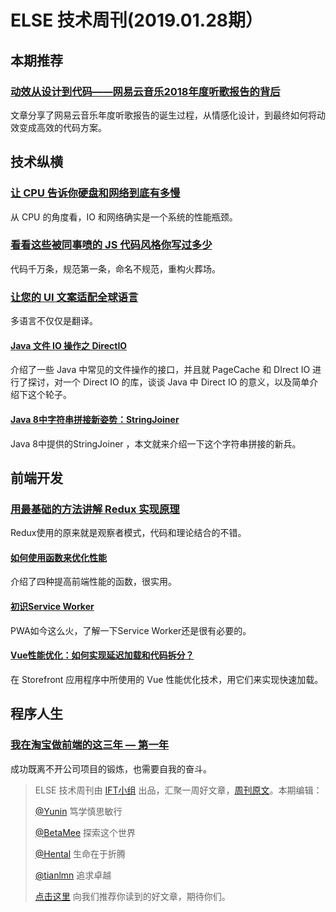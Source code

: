 # ELSE 技术周刊(2019.01.28期）

## 本期推荐

### [动效从设计到代码——网易云音乐2018年度听歌报告的背后](https://zhuanlan.zhihu.com/p/57576659)

文章分享了网易云音乐年度听歌报告的诞生过程，从情感化设计，到最终如何将动效变成高效的代码方案。

## 技术纵横

### [让 CPU 告诉你硬盘和网络到底有多慢](https://mp.weixin.qq.com/s/DiP84yhdHFTgYVGBf6nGvg)

从 CPU 的角度看，IO 和网络确实是一个系统的性能瓶颈。

### [看看这些被同事喷的 JS 代码风格你写过多少 ](https://mp.weixin.qq.com/s/V-YahkIenffgU4QpBBlggQ)

代码千万条，规范第一条，命名不规范，重构火葬场。

### [让您的 UI 文案适配全球语言](https://mp.weixin.qq.com/s/sl8jWJ8S5E7G5luHUnJAew)

多语言不仅仅是翻译。

#### [Java 文件 IO 操作之 DirectIO](https://mp.weixin.qq.com/s/KtJUOTz4Pwyeo5hfRoumdg)

介绍了一些 Java 中常见的文件操作的接口，并且就 PageCache 和 DIrect IO 进行了探讨，对一个 Direct IO 的库，谈谈 Java 中 Direct IO 的意义，以及简单介绍下这个轮子。
#### [Java 8中字符串拼接新姿势：StringJoiner](https://mp.weixin.qq.com/s/P9QGM-7IXAcWviSopK_-Hw)

Java 8中提供的StringJoiner ，本文就来介绍一下这个字符串拼接的新兵。

## 前端开发

### [用最基础的方法讲解 Redux 实现原理 ](https://juejin.im/post/5c77df326fb9a049f06af36f)

Redux使用的原来就是观察者模式，代码和理论结合的不错。

#### [如何使用函数来优化性能](https://juejin.im/post/5c78d6dde51d453ecd049a4b)

介绍了四种提高前端性能的函数，很实用。

#### [初识Service Worker](https://juejin.im/post/5c7872bce51d4532ad6531b2)

PWA如今这么火，了解一下Service Worker还是很有必要的。

#### [Vue性能优化：如何实现延迟加载和代码拆分？](https://mp.weixin.qq.com/s/-m3F9SXxSuMAiy3WDqQmPA)


在 Storefront 应用程序中所使用的 Vue 性能优化技术，用它们来实现快速加载。

## 程序人生

### [我在淘宝做前端的这三年 — 第一年](https://zhuanlan.zhihu.com/p/55272391)

成功既离不开公司项目的锻炼，也需要自我的奋斗。


> ELSE 技术周刊由 [IFT小组](https://github.com/CtripFE) 出品，汇聚一周好文章，[周刊原文](https://zhuanlan.zhihu.com/p/55863868)。本期编辑：
>
> [@Yunin](https://github.com/Yunin) 笃学慎思敏行
>
> [@BetaMee](https://github.com/BetaMee) 探索这个世界
>
> [@Hental](https://github.com/Hental) 生命在于折腾
>
> [@tianlmn](https://github.com/tianlmn) 追求卓越
>
> [点击这里](https://github.com/CtripFE/fe-weekly/issues) 向我们推荐你读到的好文章，期待你们。
